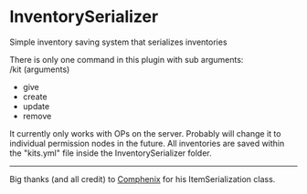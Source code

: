 InventorySerializer
===================

Simple inventory saving system that serializes inventories

There is only one command in this plugin with sub arguments:  
/kit (arguments)  
  - give
  - create
  - update
  - remove

It currently only works with OPs on the server. Probably will change it to individual permission nodes in the future. All inventories are saved within the "kits.yml" file inside the InventorySerializer folder.

---
Big thanks (and all credit) to [Comphenix](https://github.com/aadnk) for his ItemSerialization class.
